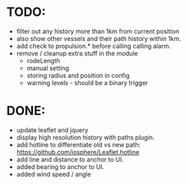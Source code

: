 # TODO: 

* filter out any history more than 1km from current position
* also show other vessels and their path history within 1km.
* add check to propulsion.* before calling calling alarm.
* remove / cleanup extra stuff in the module
  * rodeLength
  * manual setting
  * storing radius and position in config
  * warning levels - should be a binary trigger

# DONE:

* update leaflet and jquery
* display high resolution history with paths plugin.
* add hotline to differentiate old vs new path: https://github.com/iosphere/Leaflet.hotline
* add line and distance to anchor to UI.
* added bearing to anchor to UI.
* added wind speed / angle